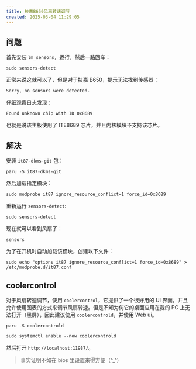 ```yaml
---
title: 技嘉B650风扇转速调节
created: 2025-03-04 11:29:05
---
```

## 问题

首先安装 `lm_sensors`，运行，然后一路回车：

```shell
sudo sensors-detect
```

正常来说这就可以了，但是对于技嘉 B650，提示无法找到传感器：

```shell
Sorry, no sensors were detected.
```

仔细观察日志发现：

```shell
Found unknown chip with ID 0x8689
```

也就是说该主板使用了 ITE8689 芯片，并且内核模块不支持该芯片。

## 解决

安装 `it87-dkms-git` 包：

```shell
paru -S it87-dkms-git
```

然后加载指定模块：

```shell
sudo modprobe it87 ignore_resource_conflict=1 force_id=0x8689
```

重新运行 `sensors-detect`:

```shell
sudo sensors-detect
```

现在就可以看到风扇了：

```shell
sensors
```

为了在开机时自动加载该模块，创建以下文件：

```shell
sudo echo "options it87 ignore_resource_conflict=1 force_id=0x8689" > /etc/modprobe.d/it87.conf
```

## coolercontrol

对于风扇转速调节，使用 `coolercontrol`，它提供了一个很好用的 UI 界面，并且允许使用图表的方式来调节风扇转速。但是不知为何它的桌面应用在我的 PC 上无法打开（黑屏），因此建议使用 `coolercontrold`，并使用 Web ui。

```shell
paru -S coolercontrold

sudo systemctl enable --now coolercontrold
```

然后打开 `http://localhost:11987/`。

> 事实证明不如在 bios 里设置来得方便（^_^)
